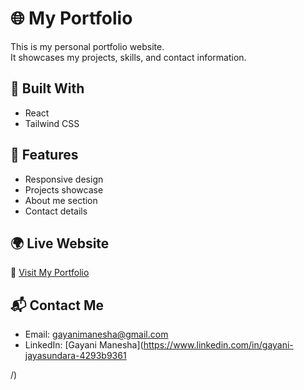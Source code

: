 # 🌐 My Portfolio

This is my personal portfolio website.  
It showcases my projects, skills, and contact information.

## 🚀 Built With
- React
- Tailwind CSS

## 📍 Features
- Responsive design
- Projects showcase
- About me section
- Contact details

## 🌍 Live Website
🔗 [Visit My Portfolio]([https://your-portfolio-link.com](https://github.com/GayaniManesha/My-portfolio.git))
## 📬 Contact Me
- Email: gayanimanesha@gmail.com
- LinkedIn: [Gayani Manesha](https://www.linkedin.com/in/gayani-jayasundara-4293b9361

/)
